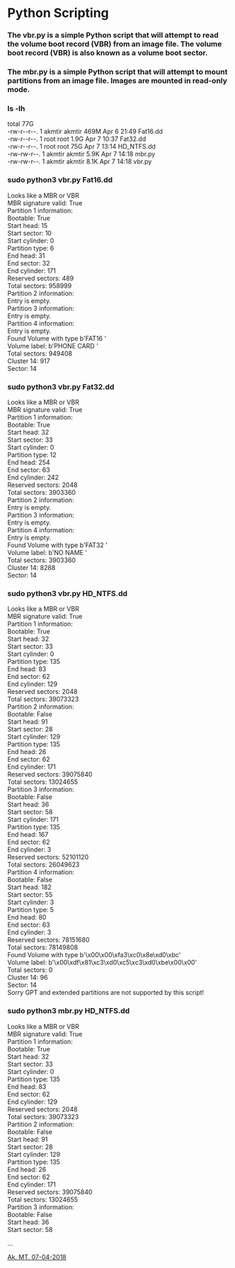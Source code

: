 # Python Scripting 

### The vbr.py is a simple Python script that will attempt to read the volume boot record (VBR) from an image file. The  volume boot record (VBR) is also known as a volume boot sector.


### The mbr.py is a simple Python script that will attempt to mount partitions from an image file. Images are mounted in read-only mode.



### ls -lh
total 77G  
-rw-r--r--. 1 akmtir akmtir 469M Apr  6 21:49 Fat16.dd  
-rw-r--r--. 1 root   root   1.9G Apr  7 10:37 Fat32.dd  
-rw-r--r--. 1 root   root    75G Apr  7 13:14 HD_NTFS.dd  
-rw-rw-r--. 1 akmtir akmtir 5.9K Apr  7 14:18 mbr.py  
-rw-rw-r--. 1 akmtir akmtir 8.1K Apr  7 14:18 vbr.py  


### sudo python3 vbr.py Fat16.dd
Looks like a MBR or VBR  
MBR signature valid: True  
Partition 1 information:  
   Bootable: True  
   Start head: 15  
   Start sector: 10  
   Start cylinder: 0  
   Partition type: 6  
   End head: 31  
   End sector: 32  
   End cylinder: 171  
   Reserved sectors: 489  
   Total sectors: 958999  
Partition 2 information:  
   Entry is empty.  
Partition 3 information:  
   Entry is empty.  
Partition 4 information:  
   Entry is empty.  
Found Volume with type b'FAT16   '  
Volume label: b'PHONE CARD '  
Total sectors: 949408  
Cluster 14: 917  
Sector: 14  


### sudo python3 vbr.py Fat32.dd 
Looks like a MBR or VBR  
MBR signature valid: True  
Partition 1 information:  
   Bootable: True  
   Start head: 32  
   Start sector: 33  
   Start cylinder: 0  
   Partition type: 12  
   End head: 254  
   End sector: 63  
   End cylinder: 242  
   Reserved sectors: 2048  
   Total sectors: 3903360  
Partition 2 information:  
   Entry is empty.  
Partition 3 information:  
   Entry is empty.  
Partition 4 information:  
   Entry is empty.  
Found Volume with type b'FAT32   '  
Volume label: b'NO NAME    '  
Total sectors: 3903360  
Cluster 14: 8288  
Sector: 14  


### sudo python3 vbr.py HD_NTFS.dd 
Looks like a MBR or VBR  
MBR signature valid: True  
Partition 1 information:  
   Bootable: True  
   Start head: 32  
   Start sector: 33  
   Start cylinder: 0  
   Partition type: 135  
   End head: 83  
   End sector: 62  
   End cylinder: 129  
   Reserved sectors: 2048  
   Total sectors: 39073323  
Partition 2 information:  
   Bootable: False  
   Start head: 91  
   Start sector: 28  
   Start cylinder: 129  
   Partition type: 135  
   End head: 26  
   End sector: 62  
   End cylinder: 171  
   Reserved sectors: 39075840  
   Total sectors: 13024655  
Partition 3 information:  
   Bootable: False  
   Start head: 36  
   Start sector: 58  
   Start cylinder: 171  
   Partition type: 135  
   End head: 167  
   End sector: 62  
   End cylinder: 3  
   Reserved sectors: 52101120  
   Total sectors: 26049623  
Partition 4 information:  
   Bootable: False  
   Start head: 182  
   Start sector: 55  
   Start cylinder: 3  
   Partition type: 5  
   End head: 80  
   End sector: 63  
   End cylinder: 3  
   Reserved sectors: 78151680  
   Total sectors: 78149808  
Found Volume with type b'\x00\x00\xfa3\xc0\x8e\xd0\xbc'  
Volume label: b'\x00\xdf\x81\xc3\xd0\xc5\xc3\xd0\xbe\x00\x00'  
Total sectors: 0  
Cluster 14: 96  
Sector: 14  
Sorry GPT and extended partitions are not supported by this script!  


### sudo python3 mbr.py HD_NTFS.dd 
Looks like a MBR or VBR  
MBR signature valid: True  
Partition 1 information:  
   Bootable: True  
   Start head: 32  
   Start sector: 33  
   Start cylinder: 0  
   Partition type: 135  
   End head: 83  
   End sector: 62  
   End cylinder: 129  
   Reserved sectors: 2048  
   Total sectors: 39073323  
Partition 2 information:  
   Bootable: False  
   Start head: 91  
   Start sector: 28  
   Start cylinder: 129  
   Partition type: 135  
   End head: 26  
   End sector: 62  
   End cylinder: 171  
   Reserved sectors: 39075840  
   Total sectors: 13024655  
Partition 3 information:  
   Bootable: False  
   Start head: 36  
   Start sector: 58  

...  


[Ak. MT. 07-04-2018](http://www.akmtir.com/)

